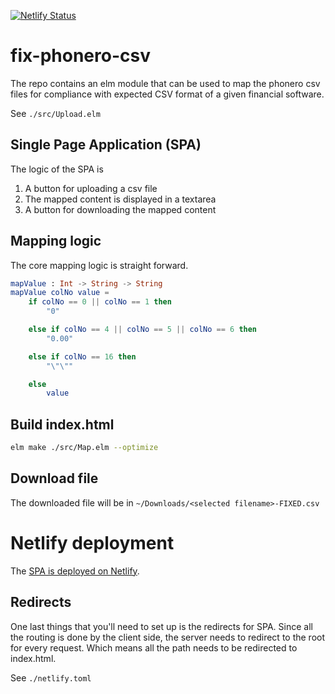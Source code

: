 [![Netlify Status](https://api.netlify.com/api/v1/badges/76e82e8c-5eba-4cd0-bfab-a84b638a3b3c/deploy-status)](https://app.netlify.com/sites/phenomenal-babka-2ab4de/deploys)

# fix-phonero-csv

The repo contains an elm module that can be used to map the phonero csv files for compliance with expected CSV format of a given financial software.

See `./src/Upload.elm`

## Single Page Application (SPA)

The logic of the SPA is
1. A button for uploading a csv file
2. The mapped content is displayed in a textarea
3. A button for downloading the mapped content

## Mapping logic

The core mapping logic is straight forward. 

```elm
mapValue : Int -> String -> String
mapValue colNo value =
    if colNo == 0 || colNo == 1 then
        "0"

    else if colNo == 4 || colNo == 5 || colNo == 6 then
        "0.00"

    else if colNo == 16 then
        "\"\""

    else
        value
```

## Build index.html

```zsh
elm make ./src/Map.elm --optimize
```

## Download file

The downloaded file will be in `~/Downloads/<selected filename>-FIXED.csv`

# Netlify deployment

The [SPA is deployed on Netlify](https://torstein-nesby.netlify.app/).

## Redirects

One last things that you'll need to set up is the redirects for SPA. Since all the routing is done by the client side, the server needs to redirect to the root for every request.
Which means all the path needs to be redirected to index.html.

See `./netlify.toml`





